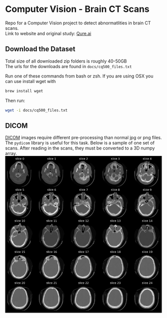 # Computer Vision - Brain CT Scans  
Repo for a Computer Vision project to detect abnormatlities in brain CT scans.  
Link to website and original study: [Qure.ai](http://headctstudy.qure.ai/#dataset)

## Download the Dataset  
Total size of all downloaded zip folders is roughly 40-50GB  
The urls for the downloads are found in `docs/cq500_files.txt`  

Run one of these commands from bash or zsh.  If you are using OSX you can use install wget with  
```bash
brew install wget
```
Then run:
```bash
wget -i docs/cq500_files.txt
```  

## DICOM  
[DICOM](https://en.wikipedia.org/wiki/DICOM) images require different pre-processing than normal jpg or png files. The `pydicom` library is useful for this task. Below is a sample of one set of scans. After reading in the scans, they must be converted to a 3D numpy array.  
![](visualization/sample_scan_grid.png)
